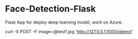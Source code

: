# Face-Detection-Flask

Flask App for deploy deep learning model, work on Azure.



curl -X POST -F image=@test1.jpg 'http://127.0.0.1:5000/detect'